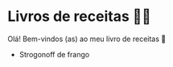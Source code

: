 # Livros de receitas :woman_cook:

Olá! Bem-vindos (as) ao meu livro de receitas :clap:

- Strogonoff de frango
